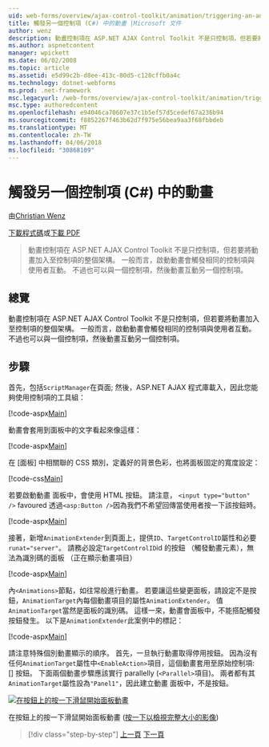 ```yaml
---
uid: web-forms/overview/ajax-control-toolkit/animation/triggering-an-animation-in-another-control-cs
title: 觸發另一個控制項 (C#) 中的動畫 |Microsoft 文件
author: wenz
description: 動畫控制項在 ASP.NET AJAX Control Toolkit 不是只控制項，但若要將動畫加入至控制項的整個架構。 一般而言，啟動...
ms.author: aspnetcontent
manager: wpickett
ms.date: 06/02/2008
ms.topic: article
ms.assetid: e5d99c2b-d8ee-413c-80d5-c120cffb0a4c
ms.technology: dotnet-webforms
ms.prod: .net-framework
msc.legacyurl: /web-forms/overview/ajax-control-toolkit/animation/triggering-an-animation-in-another-control-cs
msc.type: authoredcontent
ms.openlocfilehash: e94046ca70607e37c1b5ef57d5cedef67a236b94
ms.sourcegitcommit: f8852267f463b62d7f975e56bea9aa3f68fbbdeb
ms.translationtype: MT
ms.contentlocale: zh-TW
ms.lasthandoff: 04/06/2018
ms.locfileid: "30868109"
---
```

<a name="triggering-an-animation-in-another-control-c"></a>觸發另一個控制項 (C#) 中的動畫
====================
由[Christian Wenz](https://github.com/wenz)

[下載程式碼](http://download.microsoft.com/download/f/9/a/f9a26acd-8df4-4484-8a18-199e4598f411/Animation8.cs.zip)或[下載 PDF](http://download.microsoft.com/download/6/7/1/6718d452-ff89-4d3f-a90e-c74ec2d636a3/animation8CS.pdf)

> 動畫控制項在 ASP.NET AJAX Control Toolkit 不是只控制項，但若要將動畫加入至控制項的整個架構。 一般而言，啟動動畫會觸發相同的控制項與使用者互動。 不過也可以與一個控制項，然後動畫互動另一個控制項。


## <a name="overview"></a>總覽

動畫控制項在 ASP.NET AJAX Control Toolkit 不是只控制項，但若要將動畫加入至控制項的整個架構。 一般而言，啟動動畫會觸發相同的控制項與使用者互動。 不過也可以與一個控制項，然後動畫互動另一個控制項。

## <a name="steps"></a>步驟

首先，包括`ScriptManager`在頁面; 然後，ASP.NET AJAX 程式庫載入，因此您能夠使用控制項的工具組：

[!code-aspx[Main](triggering-an-animation-in-another-control-cs/samples/sample1.aspx)]

動畫會套用到面板中的文字看起來像這樣：

[!code-aspx[Main](triggering-an-animation-in-another-control-cs/samples/sample2.aspx)]

在 [面板] 中相關聯的 CSS 類別，定義好的背景色彩，也將面板固定的寬度設定：

[!code-css[Main](triggering-an-animation-in-another-control-cs/samples/sample3.css)]

若要啟動動畫 面板中，會使用 HTML 按鈕。 請注意， `<input type="button" />` favoured 透過`<asp:Button />`因為我們不希望回傳當使用者按一下該按鈕時。

[!code-aspx[Main](triggering-an-animation-in-another-control-cs/samples/sample4.aspx)]

接著，新增`AnimationExtender`到頁面上，提供`ID`、`TargetControlID`屬性和必要`runat="server"`。 請務必設定`TargetControlID`id 的按鈕 （觸發動畫元素），無法為識別碼的面板 （正在顯示動畫項目）

[!code-aspx[Main](triggering-an-animation-in-another-control-cs/samples/sample5.aspx)]

內`<Animations>`節點，如往常般進行動畫。 若要讓這些變更面板，請設定不是按鈕，`AnimationTarget`內每個動畫項目的屬性`AnimationExtender`。 值`AnimationTarget`當然是面板的識別碼。 這樣一來，動畫會面板中，不能搭配觸發按鈕發生。 以下是`AnimationExtender`此案例中的標記：

[!code-aspx[Main](triggering-an-animation-in-another-control-cs/samples/sample6.aspx)]

請注意特殊個別動畫顯示的順序。 首先，一旦執行動畫取得停用按鈕。 因為沒有任何`AnimationTarget`屬性中`<EnableAction>`項目，這個動畫套用至原始控制項: [] 按鈕。 下面兩個動畫步驟應該實行 parallelly (`<Parallel>`項目)。 兩者都有其`AnimationTarget`屬性設為`"Panel1"`，因此建立動畫 面板中，不是按鈕。


[![在按鈕上的按一下滑鼠開始面板動畫](triggering-an-animation-in-another-control-cs/_static/image2.png)](triggering-an-animation-in-another-control-cs/_static/image1.png)

在按鈕上的按一下滑鼠開始面板動畫 ([按一下以檢視完整大小的影像](triggering-an-animation-in-another-control-cs/_static/image3.png))

> [!div class="step-by-step"]
> [上一頁](disabling-actions-during-animation-cs.md)
> [下一頁](modifying-animations-from-the-server-side-cs.md)
